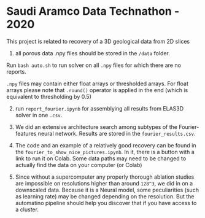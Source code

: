 # Saudi Aramco Data Technathon - 2020
This project is related to recovery of a 3D geological data from 2D slices

1) all porous data .npy files should be stored in the ```/data``` folder.

Run ```bash auto.sh``` to run solver on all ```.npy``` files for which there are no reports.

```.npy``` files may contain either float arrays or thresholded arrays.
For float arrays please note that  ```.round()``` operator is applied in the end (which is equivalent to thresholding by 0.5)

2) run ```report_fourier.ipynb``` for assemblying all results from ELAS3D solver in one ```.csv```.

3) We did an extensive architecture search among subtypes of the Fourier-features neural network. Results are stored in the ```fourier_results.csv```.

4) The code and an example of a relatively good recovery can be found in the ```fourier_to_show_nice_pictures.ipynb```. In it, there is a button with a link to run it on Colab.
Some data paths may need to be changed to actually find the data on your computer (or Colab)

5) Since without a supercomputer any properly thorough ablation studies are impossible on resolutions higher than around ```128^3```, we did in on a downscaled data. Because it is a Neural model, some peculiarities (such as learning rate) may be changed depending on the resolution. But the automatino pipeline should help you discover that if you have access to a cluster.
